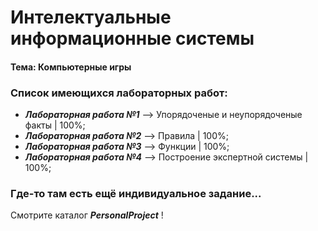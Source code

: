 Интелектуальные информационные системы
===========================================
#### Тема: Компьютерные игры
### Список имеющихся лабораторных работ:
* **_Лабораторная работа №1_** --> Упорядоченые и неупорядоченые факты | 100%;
* **_Лабораторная работа №2_** --> Правила | 100%;
* **_Лабораторная работа №3_** --> Функции | 100%;
* **_Лабораторная работа №4_** --> Построение экспертной системы | 100%;


### Где-то там есть ещё индивидуальное задание...
Смотрите каталог **_PersonalProject_** !
